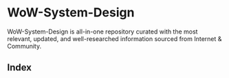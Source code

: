 # WoW-System-Design
WoW-System-Design is all-in-one repository curated with the most relevant, updated, and well-researched information sourced from Internet &amp; Community.

## Index
